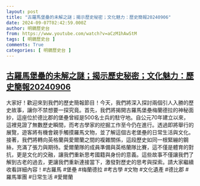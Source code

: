 ```yaml
---
layout: post
title: "古羅馬堡壘的未解之謎；揭示歷史秘密；文化魅力：歷史簡報20240906"
date: 2024-09-07T02:42:59.000Z
author: 明鏡歷史台
from: https://www.youtube.com/watch?v=aCzM1hAwStM
tags: [ 明鏡歷史台 ]
comments: True
categories: [ 明鏡歷史台 ]
---
```

<!--1725676979000-->
[古羅馬堡壘的未解之謎；揭示歷史秘密；文化魅力：歷史簡報20240906](https://www.youtube.com/watch?v=aCzM1hAwStM)
------

<div>
大家好！歡迎來到我們的歷史簡報節目！今天，我們將深入探討兩個引人入勝的歷史故事，讓你不禁想要一探究竟。首先，我們將揭開古羅馬堡壘梅蘭德拉的神秘面紗，這座位於德比郡的堡壘曾經是500名士兵的駐守地。自公元70年建立以來，這裡見證了無數歷史瞬間，而考古學家的挖掘工作至今仍在進行。透過即將舉行的展覽，遊客將有機會親手觸摸羅馬文物，並了解這個古老堡壘的日常生活與文化。接著，我們將轉向英格蘭與愛爾蘭之間的複雜關係，這段歷史如同一根緊繃的鋼絲，充滿了張力與期待。愛爾蘭隊的成員準備與英格蘭隊比賽，這不僅是體育的對抗，更是文化的交融，讓我們重新思考國籍與身份的意義。這些故事不僅讓我們了解到古老的過去，更讓我們重新連接當下，激發對歷史的思考與探索。請大家繼續收看詳細內容！#古羅馬 #堡壘 #梅蘭德拉 #考古學 #文物 #文化遺產 #德比郡 #羅馬軍團 #日常生活 #愛爾蘭
</div>

